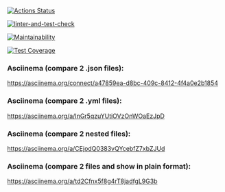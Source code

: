 [![Actions Status](https://github.com/ValentinaFediakova/frontend-project-lvl2/workflows/hexlet-check/badge.svg)](https://github.com/ValentinaFediakova/frontend-project-lvl2/actions)

[![linter-and-test-check](https://github.com/ValentinaFediakova/frontend-project-lvl2/actions/workflows/linter-and-tests-check.yml/badge.svg)](https://github.com/ValentinaFediakova/frontend-project-lvl2/actions/workflows/linter-and-tests-check.yml)

[![Maintainability](https://api.codeclimate.com/v1/badges/2a697c3d1afb290f45bc/maintainability)](https://codeclimate.com/github/ValentinaFediakova/frontend-project-lvl2/maintainability)

[![Test Coverage](https://api.codeclimate.com/v1/badges/2a697c3d1afb290f45bc/test_coverage)](https://codeclimate.com/github/ValentinaFediakova/frontend-project-lvl2/test_coverage)

### Asciinema (compare 2 .json files):
https://asciinema.org/connect/a47859ea-d8bc-409c-8412-4f4a0e2b1854

### Asciinema (compare 2 .yml files):
https://asciinema.org/a/InGr5qzuYUtiOVzOnWOaEzJpD

### Asciinema (compare 2 nested files):
https://asciinema.org/a/CEjodQ0383vQYcebfZ7xbZJUd

### Asciinema (compare 2 files and show in plain format):
https://asciinema.org/a/td2Cfnx5f8g4rT8jadfgL9G3b